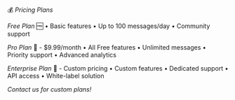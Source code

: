 💰 *Pricing Plans*

*Free Plan* 🆓
• Basic features
• Up to 100 messages/day
• Community support

*Pro Plan* 💎 - $9.99/month
• All Free features
• Unlimited messages
• Priority support
• Advanced analytics

*Enterprise Plan* 🏢 - Custom pricing
• Custom features
• Dedicated support
• API access
• White-label solution

*Contact us for custom plans!*
